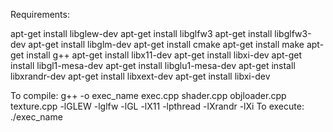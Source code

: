 Requirements:

apt-get install libglew-dev
apt-get install libglfw3
apt-get install libglfw3-dev
apt-get install libglm-dev
apt-get install cmake
apt-get install make
apt-get install g++
apt-get install libx11-dev
apt-get install libxi-dev 
apt-get install libgl1-mesa-dev 
apt-get install libglu1-mesa-dev 
apt-get install libxrandr-dev 
apt-get install libxext-dev 
apt-get install libxi-dev

To compile: g++ -o exec_name exec.cpp shader.cpp objloader.cpp texture.cpp -lGLEW -lglfw -lGL -lX11 -lpthread -lXrandr -lXi
To execute: ./exec_name 

